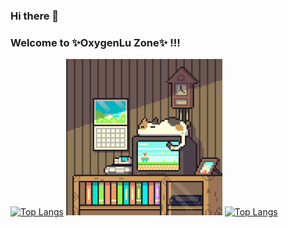 ### Hi there 👋 
### Welcome to ✨OxygenLu Zone✨ !!!



<!--
**OxygenLu/OxygenLu** is a ✨ _special_ ✨ repository because its `README.md` (this file) appears on your GitHub profile.

Here are some ideas to get you started:

- 🔭 I’m currently working on ...
- 🌱 I’m currently learning ...
- 👯 I’m looking to collaborate on ...
- 🤔 I’m looking for help with ...
- 💬 Ask me about ...
- 📫 How to reach me: ...
- 😄 Pronouns: ...
- ⚡ Fun fact: ...
-->
[![Top Langs](https://github-readme-stats.vercel.app/api?username=OxygenLu&show_icons=true&hide_title=true&hide_border=true)](https://github.com/OxygenLu)
<img src="https://raw.githubusercontent.com/shuzijun/shuzijun/master/pc.gif" width = "250" height = "250" alt=""/>
[![Top Langs](https://github-readme-stats.vercel.app/api/top-langs/?username=HuichuanLI&layout=compact)](https://github.com/anuraghazra/github-readme-stats)

